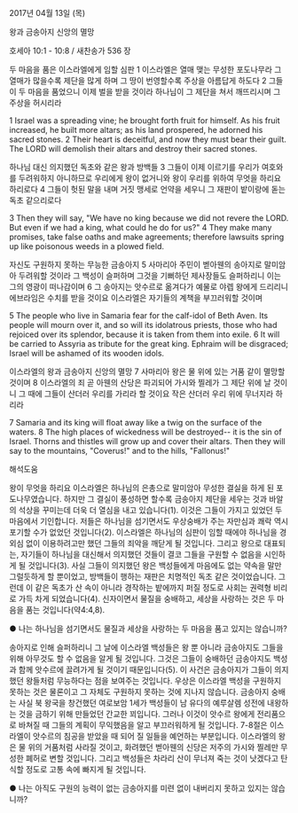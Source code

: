 2017년 04월 13일 (목)

왕과 금송아지 신앙의 멸망



호세아 10:1 - 10:8 / 새찬송가 536 장


두 마음을 품은 이스라엘에게 임할 심판
1 이스라엘은 열매 맺는 무성한 포도나무라 그 열매가 많을수록 제단을 많게 하며 그 땅이 번영할수록 주상을 아름답게 하도다 2 그들이 두 마음을 품었으니 이제 벌을 받을 것이라 하나님이 그 제단을 쳐서 깨뜨리시며 그 주상을 허시리라

1 Israel was a spreading vine; he brought forth fruit for himself. As his fruit increased, he built more altars; as his land prospered, he adorned his sacred stones. 2 Their heart is deceitful, and now they must bear their guilt. The LORD will demolish their altars and destroy their sacred stones.

하나님 대신 의지했던 독초와 같은 왕과 방백들
3 그들이 이제 이르기를 우리가 여호와를 두려워하지 아니하므로 우리에게 왕이 없거니와 왕이 우리를 위하여 무엇을 하리요 하리로다 4 그들이 헛된 말을 내며 거짓 맹세로 언약을 세우니 그 재판이 밭이랑에 돋는 독초 같으리로다

3 Then they will say, "We have no king because we did not revere the LORD. But even if we had a king, what could he do for us?" 4 They make many promises, take false oaths and make agreements; therefore lawsuits spring up like poisonous weeds in a plowed field.

자신도 구원하지 못하는 무능한 금송아지
5 사마리아 주민이 벧아웬의 송아지로 말미암아 두려워할 것이라 그 백성이 슬퍼하며 그것을 기뻐하던 제사장들도 슬퍼하리니 이는 그의 영광이 떠나감이며 6 그 송아지는 앗수르로 옮겨다가 예물로 야렙 왕에게 드리리니 에브라임은 수치를 받을 것이요 이스라엘은 자기들의 계책을 부끄러워할 것이며

5 The people who live in Samaria fear for the calf-idol of Beth Aven. Its people will mourn over it, and so will its idolatrous priests, those who had rejoiced over its splendor, because it is taken from them into exile. 6 It will be carried to Assyria as tribute for the great king. Ephraim will be disgraced; Israel will be ashamed of its wooden idols.

이스라엘의 왕과 금송아지 신앙의 멸망
7 사마리아 왕은 물 위에 있는 거품 같이 멸망할 것이며 8 이스라엘의 죄 곧 아웬의 산당은 파괴되어 가시와 찔레가 그 제단 위에 날 것이니 그 때에 그들이 산더러 우리를 가리라 할 것이요 작은 산더러 우리 위에 무너지라 하리라

7 Samaria and its king will float away like a twig on the surface of the waters. 8 The high places of wickedness will be destroyed-- it is the sin of Israel. Thorns and thistles will grow up and cover their altars. Then they will say to the mountains, "Coverus!" and to the hills, "Fallonus!"

해석도움





왕이 무엇을 하리요
이스라엘은 하나님의 은총으로 말미암아 무성한 결실을 하게 된 포도나무였습니다. 하지만 그 결실이 풍성하면 할수록 금송아지 제단을 세우는 것과 바알의 석상을 꾸미는데 더욱 더 열심을 내고 있습니다(1). 이것은 그들이 가지고 있었던 두 마음에서 기인합니다. 저들은 하나님을 섬기면서도 우상숭배가 주는 자만심과 쾌락 역시 포기할 수가 없었던 것입니다(2). 이스라엘은 하나님의 심판이 임할 때에야 하나님을 경외심 없이 이용하려고만 했던 그들의 죄악을 깨닫게 될 것입니다. 그리고 왕으로 대표되는, 자기들이 하나님을 대신해서 의지했던 것들이 결코 그들을 구원할 수 없음을 시인하게 될 것입니다(3). 사실 그들이 의지했던 왕은 백성들에게 마음에도 없는 약속을 말만 그럴듯하게 할 뿐이었고, 방백들이 행하는 재판은 치명적인 독초 같은 것이었습니다. 그런데 이 같은 독초가 산 속이 아니라 경작하는 밭에까지 퍼질 정도로 사회는 권력형 비리로 가득 차게 되었습니다(4). 신자이면서 물질을 숭배하고, 세상을 사랑하는 것은 두 마음을 품는 것입니다(약4:4,8).

● 나는 하나님을 섬기면서도 물질과 세상을 사랑하는 두 마음을 품고 있지는 않습니까?

송아지로 인해 슬퍼하리니
그 날에 이스라엘 백성들은 왕 뿐 아니라 금송아지도 그들을 위해 아무것도 할 수 없음을 알게 될 것입니다. 그것은 그들이 숭배하던 금송아지도 백성과 함께 앗수르에 끌려가게 될 것이기 때문입니다(5). 이 사건은 금송아지가 그들이 의지했던 왕들처럼 무능하다는 점을 보여주는 것입니다. 우상은 이스라엘 백성을 구원하지 못하는 것은 물론이고 그 자체도 구원하지 못하는 것에 지나지 않습니다. 금송아지 숭배는 사실 북 왕국을 창건했던 여로보암 1세가 백성들이 남 유다의 예루살렘 성전에 내왕하는 것을 금하기 위해 만들었던 간교한 꾀입니다. 그러나 이것이 앗수르 왕에게 전리품으로 바쳐질 때 그들의 계획이 무익했음을 알고 부끄러워하게 될 것입니다. 7-8절은 이스라엘이 앗수르의 침공을 받았을 때 되어 질 일들을 예언하는 부분입니다. 이스라엘의 왕은 물 위의 거품처럼 사라질 것이고, 화려했던 벧아웬의 신당은 저주의 가시와 찔레만 무성한 폐허로 변할 것입니다. 그리고 백성들은 차라리 산이 무너져 죽는 것이 낫겠다고 탄식할 정도로 고통 속에 빠지게 될 것입니다.

● 나는 아직도 구원의 능력이 없는 금송아지를 미련 없이 내버리지 못하고 있지는 않습니까?